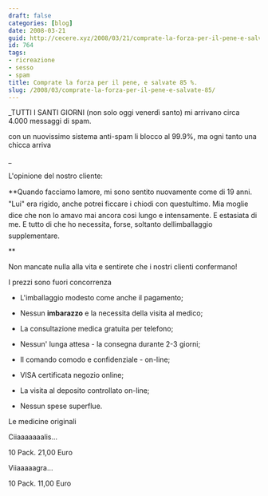 ```yaml
---
draft: false
categories: [blog]
date: 2008-03-21
guid: http://cecere.xyz/2008/03/21/comprate-la-forza-per-il-pene-e-salvate-85/
id: 764
tags:
- ricreazione
- sesso
- spam
title: Comprate la forza per il pene, e salvate 85 %.
slug: /2008/03/comprate-la-forza-per-il-pene-e-salvate-85/
---
```


_TUTTI I SANTI GIORNI (non solo oggi venerdì santo) mi arrivano circa 4.000 messaggi di spam.
  
con un nuovissimo sistema anti-spam li blocco al 99.9%, ma ogni tanto una chicca arriva
  
_ 

L'opinione del nostro cliente:

**Quando facciamo lamore, mi sono sentito nuovamente come di 19 anni. "Lui" era rigido, anche potrei ficcare i chiodi con questultimo. Mia moglie dice che non lo amavo mai ancora cosi lungo e intensamente. E estasiata di me. E tutto di che ho necessita, forse, soltanto dellimballaggio supplementare.
  
** 
  
Non mancate nulla alla vita e sentirete che i nostri clienti confermano!

I prezzi sono fuori concorrenza

- L'imballaggio modesto come anche il pagamento;
  
- Nessun **imbarazzo** e la necessita della visita al medico;
  
- La consultazione medica gratuita per telefono;
  
- Nessun' lunga attesa - la consegna durante 2-3 giorni;
  
- Il comando comodo e confidenziale - on-line;
  
- VISA certificata negozio online;
  
- La visita al deposito controllato on-line;
  
- Nessun spese superflue.

Le medicine originali
  
Ciiaaaaaaalis…
  
10 Pack. 21,00 Euro
  
Viiaaaaagra…
  
10 Pack. 11,00 Euro